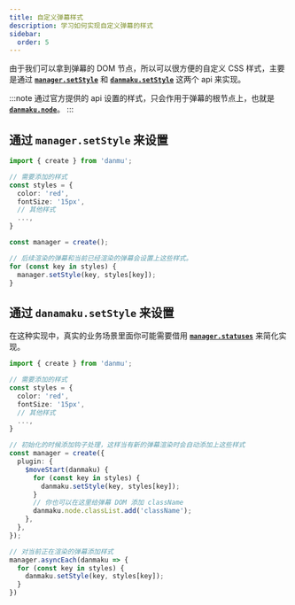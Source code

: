 ```yaml
---
title: 自定义弹幕样式
description: 学习如何实现自定义弹幕的样式
sidebar:
  order: 5
---
```


由于我们可以拿到弹幕的 DOM 节点，所以可以很方便的自定义 CSS 样式，主要是通过 [**`manager.setStyle`**](../../reference/manager-api/#setstyle) 和 [**`danmaku.setStyle`**](../../reference/danmaku-api/#setstyle) 这两个 api 来实现。

:::note
通过官方提供的 api 设置的样式，只会作用于弹幕的根节点上，也就是 [**`danmaku.node`**](../../reference/manager-api/#container)。
:::

## 通过 `manager.setStyle` 来设置

```ts {15}
import { create } from 'danmu';

// 需要添加的样式
const styles = {
  color: 'red',
  fontSize: '15px',
  // 其他样式
  ...,
}

const manager = create();

// 后续渲染的弹幕和当前已经渲染的弹幕会设置上这些样式。
for (const key in styles) {
  manager.setStyle(key, styles[key]);
}
```

## 通过 `danamaku.setStyle` 来设置

在这种实现中，真实的业务场景里面你可能需要借用 [**`manager.statuses`**](../../reference/manager-api/#statuses) 来简化实现。

```ts {16, 27}
import { create } from 'danmu';

// 需要添加的样式
const styles = {
  color: 'red',
  fontSize: '15px',
  // 其他样式
  ...,
}

// 初始化的时候添加钩子处理，这样当有新的弹幕渲染时会自动添加上这些样式
const manager = create({
  plugin: {
    $moveStart(danmaku) {
      for (const key in styles) {
        danmaku.setStyle(key, styles[key]);
      }
      // 你也可以在这里给弹幕 DOM 添加 className
      danmaku.node.classList.add('className');
    },
  },
});

// 对当前正在渲染的弹幕添加样式
manager.asyncEach(danmaku => {
  for (const key in styles) {
    danmaku.setStyle(key, styles[key]);
  }
})
```
